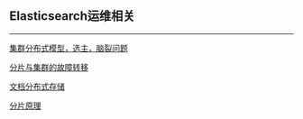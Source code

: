 ## Elasticsearch运维相关
-----

[集群分布式模型，选主，脑裂问题](Cluster_Disturabition_Model/README.md)

[分片与集群的故障转移](Shard_FailOver/README.md)

[文档分布式存储](Document_Store/README.md)

[分片原理](Shard_Principle/README.md)


